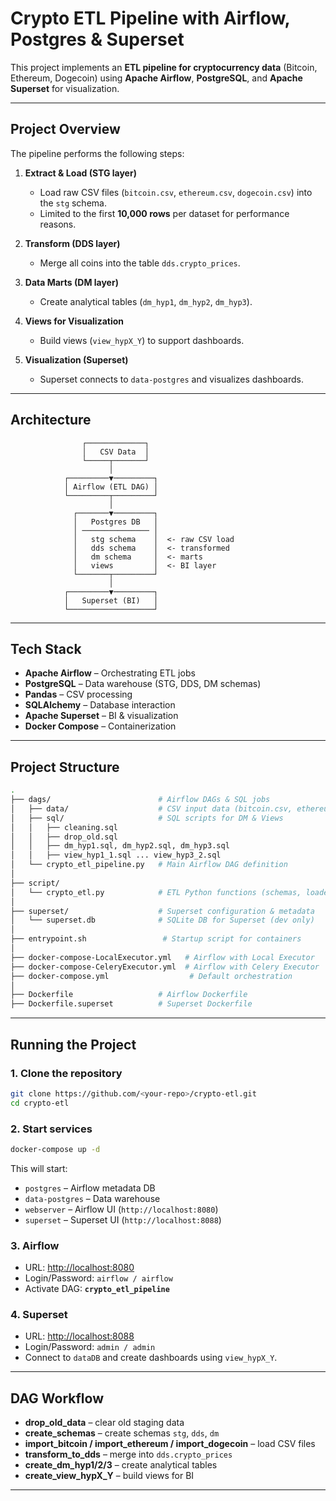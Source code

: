 # Crypto ETL Pipeline with Airflow, Postgres & Superset

This project implements an **ETL pipeline for cryptocurrency data** (Bitcoin, Ethereum, Dogecoin) using **Apache Airflow**, **PostgreSQL**, and **Apache Superset** for visualization.

---

## Project Overview
The pipeline performs the following steps:

1. **Extract & Load (STG layer)**  
   - Load raw CSV files (`bitcoin.csv`, `ethereum.csv`, `dogecoin.csv`) into the `stg` schema.  
   - Limited to the first **10,000 rows** per dataset for performance reasons.  

2. **Transform (DDS layer)**  
   - Merge all coins into the table `dds.crypto_prices`.  

3. **Data Marts (DM layer)**  
   - Create analytical tables (`dm_hyp1`, `dm_hyp2`, `dm_hyp3`).  

4. **Views for Visualization**  
   - Build views (`view_hypX_Y`) to support dashboards.  

5. **Visualization (Superset)**  
   - Superset connects to `data-postgres` and visualizes dashboards.  

---

## Architecture

```text
                ┌─────────────┐
                │   CSV Data  │
                └─────┬───────┘
                      │
            ┌─────────▼─────────┐
            │ Airflow (ETL DAG) │
            └─────────┬─────────┘
                      │
              ┌───────▼─────────┐
              │   Postgres DB   │
              │ ─────────────── │
              │   stg schema    │  <- raw CSV load
              │   dds schema    │  <- transformed
              │   dm schema     │  <- marts
              │   views         │  <- BI layer
              └───────┬─────────┘
                      │
            ┌─────────▼─────────┐
            │   Superset (BI)   │
            └───────────────────┘

```

---

## Tech Stack

- **Apache Airflow** – Orchestrating ETL jobs  
- **PostgreSQL** – Data warehouse (STG, DDS, DM schemas)  
- **Pandas** – CSV processing  
- **SQLAlchemy** – Database interaction  
- **Apache Superset** – BI & visualization  
- **Docker Compose** – Containerization  

---

## Project Structure

```bash
.
├── dags/                        # Airflow DAGs & SQL jobs
│   ├── data/                    # CSV input data (bitcoin.csv, ethereum.csv, dogecoin.csv)
│   ├── sql/                     # SQL scripts for DM & Views
│   │   ├── cleaning.sql
│   │   ├── drop_old.sql
│   │   ├── dm_hyp1.sql, dm_hyp2.sql, dm_hyp3.sql
│   │   ├── view_hyp1_1.sql ... view_hyp3_2.sql
│   └── crypto_etl_pipeline.py   # Main Airflow DAG definition
│
├── script/
│   └── crypto_etl.py            # ETL Python functions (schemas, loaders, transforms)
│
├── superset/                    # Superset configuration & metadata
│   └── superset.db              # SQLite DB for Superset (dev only)
│
├── entrypoint.sh                 # Startup script for containers
│
├── docker-compose-LocalExecutor.yml   # Airflow with Local Executor
├── docker-compose-CeleryExecutor.yml  # Airflow with Celery Executor
├── docker-compose.yml                  # Default orchestration
│
├── Dockerfile                   # Airflow Dockerfile
├── Dockerfile.superset          # Superset Dockerfile

```

---

## Running the Project

### 1. Clone the repository
```bash
git clone https://github.com/<your-repo>/crypto-etl.git
cd crypto-etl
```

### 2. Start services
```bash
docker-compose up -d
```

This will start:
- `postgres` – Airflow metadata DB  
- `data-postgres` – Data warehouse  
- `webserver` – Airflow UI (`http://localhost:8080`)  
- `superset` – Superset UI (`http://localhost:8088`)  

### 3. Airflow
- URL: [http://localhost:8080](http://localhost:8080)  
- Login/Password: `airflow / airflow`  
- Activate DAG: **`crypto_etl_pipeline`**  

### 4. Superset
- URL: [http://localhost:8088](http://localhost:8088)  
- Login/Password: `admin / admin`  
- Connect to `dataDB` and create dashboards using `view_hypX_Y`.  

---

## DAG Workflow

- **drop_old_data** – clear old staging data  
- **create_schemas** – create schemas `stg`, `dds`, `dm`  
- **import_bitcoin / import_ethereum / import_dogecoin** – load CSV files  
- **transform_to_dds** – merge into `dds.crypto_prices`  
- **create_dm_hyp1/2/3** – create analytical tables  
- **create_view_hypX_Y** – build views for BI  

---
